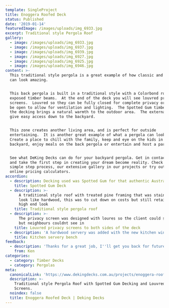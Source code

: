 ```yaml
---
template: SingleProject
title: Enoggera Roofed Deck
status: Published
date: '2019-01-14'
featuredImage: /images/uploads/img_6933.jpg
excerpt: Traditional style Pergola Roof
gallery:
  - image: /images/uploads/img_6933.jpg
  - image: /images/uploads/img_6937.jpg
  - image: /images/uploads/img_6939.jpg
  - image: /images/uploads/img_6927.jpg
  - image: /images/uploads/img_6925.jpg
  - image: /images/uploads/img_6946.jpg
content: >-
  This traditional style pergola is a great example of how classic and simple
  can look amazing.


  This back pergola is built in a traditional style with a Colorbond roof and
  exposed timber beams.  At the end of the deck you will see louvred privacy
  screens.  Louvred so they can be fully closed for complete privacy or they can
  be open to allow for ventilation and lighting.  The Spotted Gum timber used in
  the decking brings a natural warmth to the outdoor area.  The external stairs
  give easy access down to the backyard.


  This zone creates another living area, and is perfect for outside
  entertaining.  It is another great example of what a pergola can look like. 
  Create a place to chill with the family, keep and eye on the kids in the
  backyard, enjoy meals on the back pergola or entertain and host a party.


  See what DeKing Decks can do for your backyard pergola. Get in contact today
  and take the first step in creating your dream become reality. Check out our 6
  simple step process, our extensive gallery in our projects or try out our
  online pricing calculators.
accordion:
  - description: Decking used was Spotted Gum for that authentic Australian look and feel
    title: Spotted Gum Deck
  - description: >-
      A traditional style roof with treated pine framing that was stained to
      look like hardwood, this was to cut down on costs but still retain the
      high end look
    title: Traditional style pergola roof
  - description: >-
      The privacy screen was designed with loures so the client could see out
      but neighbours couldnt see in
    title: Louvred privacy screens to both sides of the deck
  - description: 'A hardwood servery was added with the new kitchen windows '
    title: Kitchen servery bench
feedback:
  - description: 'Thanks for a great job, I''ll get you back for future works.'
    from: Ken
categories:
  - category: Timber Decks
  - category: Pergolas
meta:
  canonicalLink: 'https://www.dekingdecks.com.au/projects/enoggera-roofed-deck/'
  description: >-
    Traditional style Pergola Roof with Spotted Gum Decking and Louvred Privacy
    Screens.
  noindex: false
  title: Enoggera Roofed Deck | Deking Decks
---
```


